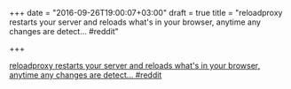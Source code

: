 +++
date = "2016-09-26T19:00:07+03:00"
draft = true
title = "reloadproxy restarts your server and reloads what's in your browser, anytime any changes are detect…  #reddit"

+++

<p><a href="https://t.co/yrrV1o2Ucy">reloadproxy restarts your server and reloads what's in your browser, anytime any changes are detect…  #reddit</a></p>
